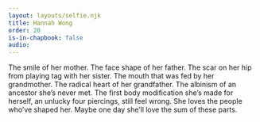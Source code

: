 ```yaml
---
layout: layouts/selfie.njk
title: Hannah Wong
order: 20
is-in-chapbook: false
audio:
---
```


The smile of her mother. The face shape of her father. The scar on her hip from playing tag with her sister. The mouth that was fed by her grandmother. The radical heart of her grandfather. The albinism of an ancestor she’s never met. The first body modification she’s made for herself, an unlucky four piercings, still feel wrong. She loves the people who’ve shaped her. Maybe one day she’ll love the sum of these parts.
